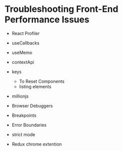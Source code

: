 # Troubleshooting Front-End Performance Issues

- React Profiler

- useCallbacks

- useMemo

- contextApi

- keys
  - To Reset Components
  - listing elements
  
- millionjs

- Browser Debuggers

- Breakpoints

- Error Boundaries

- strict mode
- Redux chrome extention



